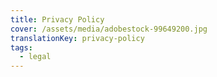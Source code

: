 ```yaml
---
title: Privacy Policy
cover: /assets/media/adobestock-99649200.jpg
translationKey: privacy-policy
tags:
  - legal
---
```

